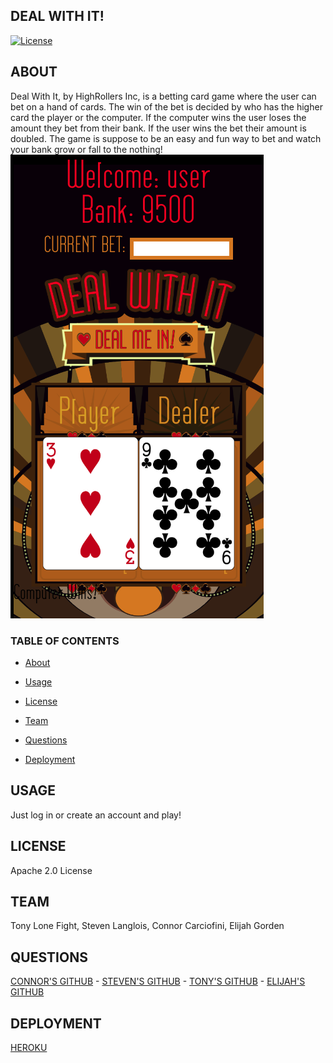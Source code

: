 ## DEAL WITH IT!
[![License](https://img.shields.io/badge/License-Apache_2.0-yellowgreen.svg)](https://opensource.org/licenses/Apache-2.0)  

## ABOUT
Deal With It, by HighRollers Inc, is a betting card game where the user can bet on a hand of cards. The win of the bet is decided by who has the higher card the player or the computer. If the computer wins the user loses the amount they bet from their bank. If the user wins the bet their amount is doubled.
The game is suppose to be an easy and fun way to bet and watch your bank grow or fall to the nothing!
![DEALWITHIT](img/dealwithit.png)

### TABLE OF CONTENTS
 * [About](#ABOUT)

 * [Usage](#USAGE)

 * [License](#LICENSE)

 * [Team](#TEAM)

 * [Questions](#QUESTIONS)
 
 * [Deployment](#DEPLOYMENT)

## USAGE
Just log in or create an account and play!

## LICENSE
Apache 2.0 License

## TEAM
Tony Lone Fight, Steven Langlois, Connor Carciofini, Elijah Gorden

## QUESTIONS
[CONNOR'S GITHUB](https://github.com/infinity-machine) - 
[STEVEN'S GITHUB](https://github.com/Steven-Lang99) - 
[TONY'S GITHUB](https://github.com/tonyCLD) - 
[ELIJAH'S GITHUB](https://github.com/elijhagordon000)

## DEPLOYMENT
[HEROKU](https://cjc-highrollers.herokuapp.com/)

